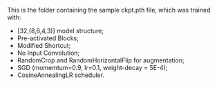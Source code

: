 This is the folder containing the sample ckpt.pth file, which was trained with:
- [32,(8,6,4,3)] model structure;
- Pre-activated Blocks;
- Modified Shortcut;
- No Input Convolution;
- RandomCrop and RandomHorizontalFlip for augmentation;
- SGD (momemtum=0.9, lr=0.1, weight-decay = 5E-4);
- CosineAnnealingLR scheduler.
